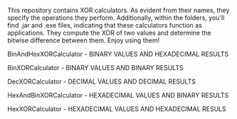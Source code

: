 This repository contains XOR calculators. As evident from their names, they specify the operations they perform. 
Additionally, within the folders, you'll find .jar and .exe files, indicating that these calculators function as applications. 
They compute the XOR of two values and determine the bitwise difference between them. 
Enjoy using them!

BinAndHexXORCalculator - BINARY VALUES AND HEXADECIMAL RESULTS 

BinXORCalculator - BINARY VALUES AND BINARY RESULTS 

DecXORCalculator - DECIMAL VALUES AND DECIMAL RESULTS 

HexAndBinXORCalculator - HEXADECIMAL VALUES AND BINARY RESULTS 

HexXORCalculator - HEXADECIMAL VALUES AND HEXADECIMAL RESULS 
